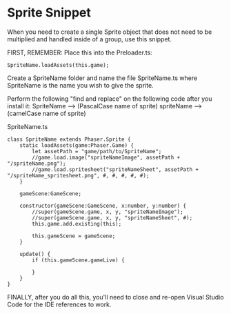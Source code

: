 # Sprite Snippet

When you need to create a single Sprite object that does not need to be multiplied and handled inside of a group, use this snippet.

FIRST, REMEMBER: Place this into the Preloader.ts:
```
SpriteName.loadAssets(this.game);
```

Create a SpriteName folder and name the file SpriteName.ts where SpriteName is the name you wish to give the sprite.

Perform the following "find and replace" on the following code after you install it:
SpriteName --> (PascalCase name of sprite)
spriteName --> (camelCase name of sprite)

SpriteName.ts
```
class SpriteName extends Phaser.Sprite {
	static loadAssets(game:Phaser.Game) {
		let assetPath = "game/path/to/SpriteName";
		//game.load.image("spriteNameImage", assetPath + "/spriteName.png");
		//game.load.spritesheet("spriteNameSheet", assetPath + "/spriteName_spritesheet.png", #, #, #, #, #);
	}
	
	gameScene:GameScene;
	
	constructor(gameScene:GameScene, x:number, y:number) {
		//super(gameScene.game, x, y, "spriteNameImage");
		//super(gameScene.game, x, y, "spriteNameSheet", #);
		this.game.add.existing(this);
		
		this.gameScene = gameScene;
	}
	
	update() {
		if (this.gameScene.gameLive) {
			
		}
	}
}
```

FINALLY, after you do all this, you'll need to close and re-open Visual Studio Code for the IDE references to work.
